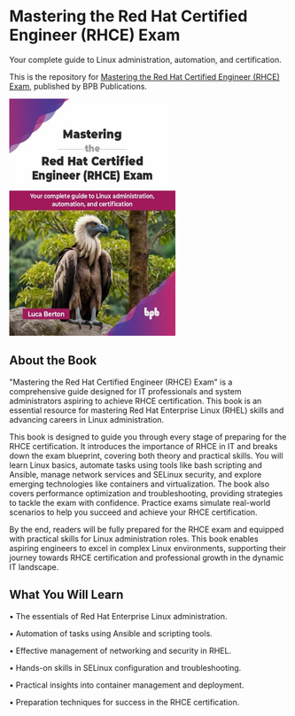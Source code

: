 # Mastering the Red Hat Certified Engineer (RHCE) Exam

Your complete guide to Linux administration, automation, and certification.

This is the repository for
[Mastering the Red Hat Certified Engineer (RHCE) Exam](https://bpbonline.com/products/mastering-the-red-hat-certified-engineer-rhce-exam?variant=44305789976776),
published by BPB Publications.

<img src="9789365896800.jpg">

## About the Book

"Mastering the Red Hat Certified Engineer (RHCE) Exam" is a comprehensive guide designed for IT professionals and system administrators aspiring to achieve RHCE certification. This book is an essential resource for mastering Red Hat Enterprise Linux (RHEL) skills and advancing careers in Linux administration.

This book is designed to guide you through every stage of preparing for the RHCE certification. It introduces the importance of RHCE in IT and breaks down the exam blueprint, covering both theory and practical skills. You will learn Linux basics, automate tasks using tools like bash scripting and Ansible, manage network services and SELinux security, and explore emerging technologies like containers and virtualization. The book also covers performance optimization and troubleshooting, providing strategies to tackle the exam with confidence. Practice exams simulate real-world scenarios to help you succeed and achieve your RHCE certification.

By the end, readers will be fully prepared for the RHCE exam and equipped with practical skills for Linux administration roles. This book enables aspiring engineers to excel in complex Linux environments, supporting their journey towards RHCE certification and professional growth in the dynamic IT landscape.

## What You Will Learn

• The essentials of Red Hat Enterprise Linux administration.

• Automation of tasks using Ansible and scripting tools.

• Effective management of networking and security in RHEL.

• Hands-on skills in SELinux configuration and troubleshooting.

• Practical insights into container management and deployment.

• Preparation techniques for success in the RHCE certification.
